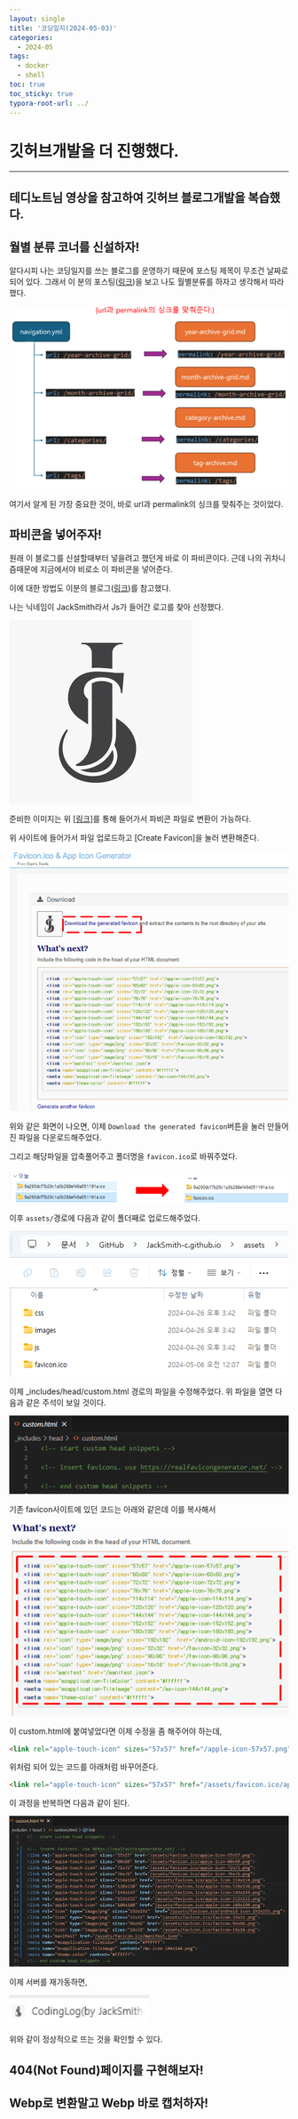 ```yaml
---
layout: single
title: '코딩일지(2024-05-03)'
categories:
  - 2024-05
tags:
  - docker
  - shell
toc: true
toc_sticky: true
typora-root-url: ../
---
```








# 깃허브개발을 더 진행했다.
<hr>

## 테디노트님 영상을 참고하여 깃허브 블로그개발을 복습했다.







## 월별 분류 코너를 신설하자!

알다시피 나는 코딩일지를 쓰는 블로그를 운영하기 때문에 포스팅 제목이 무조건 날짜로 되어 있다. 그래서 이 분의 포스팅([링크](https://danggai.github.io/github.io/Github.io-%EC%9B%94%EB%B3%84-%EA%B2%8C%EC%8B%9C%EA%B8%80-%EB%B6%84%EB%A5%98-%EC%B6%94%EA%B0%80%ED%95%98%EA%B8%B0/))을 보고 나도 월별분류를 하자고 생각해서 따라했다.

![image-20240504062958534](/images/2024-05-03-codinglog(107)/image-20240504062958534.png)

여기서 알게 된 가장 중요한 것이, 바로 url과 permalink의 싱크를 맞춰주는 것이었다.



## 파비콘을 넣어주자!

원래 이 블로그를 신설할때부터 넣을려고 했던게 바로 이 파비콘이다. 근데 나의 귀차니즘때문에 지금에서야 비로소 이 파비콘을 넣어준다.

이에 대한 방법도 이분의 블로그([링크](https://danggai.github.io//github.io/Github.io-%ED%8C%8C%EB%B9%84%EC%BD%98-%EC%88%98%EC%A0%95%ED%95%98%EA%B8%B0/))를 참고했다.

나는 닉네임이 JackSmith라서 Js가 들어간 로고를 찾아 선정했다.	

![11111](/images/2024-05-03-codinglog(107)/11111.webp)

준비한 이미지는 위 [[링크](https://www.favicon-generator.org/)]를 통해 들어가서 파비콘 파일로 변환이 가능하다.

위 사이트에 들어가서 파일 업로드하고 [Create Favicon]을 눌러 변환해준다.

![22222](/images/2024-05-03-codinglog(107)/22222.webp)

위와 같은 화면이 나오면, 이제 `Download the generated favicon`버튼을 눌러 만들어진 파일을 다운로드해주었다.

그리고 해당파일을 압축풀어주고 폴더명을 `favicon.ico`로 바꿔주었다.

![3333](/images/2024-05-03-codinglog(107)/3333.webp)

이후 `assets/`경로에 다음과 같이 폴더째로 업로드해주었다.

![444444](/images/2024-05-03-codinglog(107)/444444.webp)

이제 _includes/head/custom.html 경로의 파일을 수정해주었다. 위 파일을 열면 다음과 같은 주석이 보일 것이다.

![5555](/images/2024-05-03-codinglog(107)/5555.png)

기존 favicon사이트에 있던 코드는 아래와 같은데 이를 복사해서

![7777_1](/images/2024-05-03-codinglog(107)/7777_1.webp)

이 custom.html에 붙여넣었다면 이제 수정을 좀 해주어야 하는데,

```html
<link rel="apple-touch-icon" sizes="57x57" href="/apple-icon-57x57.png">
```

위처럼 되어 있는 코드를 아래처럼 바꾸어준다.

```html
<link rel="apple-touch-icon" sizes="57x57" href="/assets/favicon.ico/apple-icon-57x57.png">
```

이 과정을 반복하면 다음과 같이 된다.

![8888](/images/2024-05-03-codinglog(107)/8888.webp)

이제 서버를 재가동하면,

<img src="/images/2024-05-03-codinglog(107)/101.webp" alt="101" style="zoom:150%;" />

위와 같이 정상적으로 뜨는 것을 확인할 수 있다.



## 404(Not Found)페이지를 구현해보자!







## Webp로 변환말고 Webp 바로 캡처하자!





